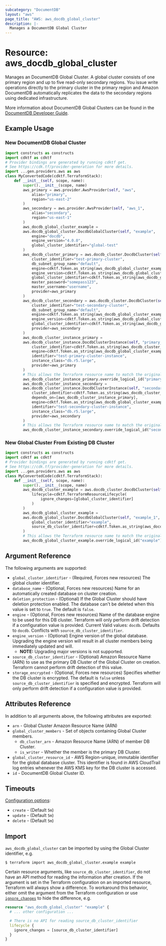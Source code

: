```yaml
---
subcategory: "DocumentDB"
layout: "aws"
page_title: "AWS: aws_docdb_global_cluster"
description: |-
  Manages a DocumentDB Global Cluster
---
```


# Resource: aws_docdb_global_cluster

Manages an DocumentDB Global Cluster. A global cluster consists of one primary region and up to five read-only secondary regions. You issue write operations directly to the primary cluster in the primary region and Amazon DocumentDB automatically replicates the data to the secondary regions using dedicated infrastructure.

More information about DocumentDB Global Clusters can be found in the [DocumentDB Developer Guide](https://docs.aws.amazon.com/documentdb/latest/developerguide/global-clusters.html).

## Example Usage

### New DocumentDB Global Cluster

```python
import constructs as constructs
import cdktf as cdktf
# Provider bindings are generated by running cdktf get.
# See https://cdk.tf/provider-generation for more details.
import ...gen.providers.aws as aws
class MyConvertedCode(cdktf.TerraformStack):
    def __init__(self, scope, name):
        super().__init__(scope, name)
        aws_primary = aws.provider.AwsProvider(self, "aws",
            alias="primary",
            region="us-east-2"
        )
        aws_secondary = aws.provider.AwsProvider(self, "aws_1",
            alias="secondary",
            region="us-east-1"
        )
        aws_docdb_global_cluster_example =
        aws.docdb_global_cluster.DocdbGlobalCluster(self, "example",
            engine="docdb",
            engine_version="4.0.0",
            global_cluster_identifier="global-test"
        )
        aws_docdb_cluster_primary = aws.docdb_cluster.DocdbCluster(self, "primary",
            cluster_identifier="test-primary-cluster",
            db_subnet_group_name="default",
            engine=cdktf.Token.as_string(aws_docdb_global_cluster_example.engine),
            engine_version=cdktf.Token.as_string(aws_docdb_global_cluster_example.engine_version),
            global_cluster_identifier=cdktf.Token.as_string(aws_docdb_global_cluster_example.id),
            master_password="somepass123",
            master_username="username",
            provider=aws_primary
        )
        aws_docdb_cluster_secondary = aws.docdb_cluster.DocdbCluster(self, "secondary",
            cluster_identifier="test-secondary-cluster",
            db_subnet_group_name="default",
            engine=cdktf.Token.as_string(aws_docdb_global_cluster_example.engine),
            engine_version=cdktf.Token.as_string(aws_docdb_global_cluster_example.engine_version),
            global_cluster_identifier=cdktf.Token.as_string(aws_docdb_global_cluster_example.id),
            provider=aws_secondary
        )
        aws_docdb_cluster_instance_primary =
        aws.docdb_cluster_instance.DocdbClusterInstance(self, "primary_5",
            cluster_identifier=cdktf.Token.as_string(aws_docdb_cluster_primary.id),
            engine=cdktf.Token.as_string(aws_docdb_global_cluster_example.engine),
            identifier="test-primary-cluster-instance",
            instance_class="db.r5.large",
            provider=aws_primary
        )
        # This allows the Terraform resource name to match the original name. You can remove the call if you don't need them to match.
        aws_docdb_cluster_instance_primary.override_logical_id("primary")
        aws_docdb_cluster_instance_secondary =
        aws.docdb_cluster_instance.DocdbClusterInstance(self, "secondary_6",
            cluster_identifier=cdktf.Token.as_string(aws_docdb_cluster_secondary.id),
            depends_on=[aws_docdb_cluster_instance_primary],
            engine=cdktf.Token.as_string(aws_docdb_global_cluster_example.engine),
            identifier="test-secondary-cluster-instance",
            instance_class="db.r5.large",
            provider=aws_secondary
        )
        # This allows the Terraform resource name to match the original name. You can remove the call if you don't need them to match.
        aws_docdb_cluster_instance_secondary.override_logical_id("secondary")
```

### New Global Cluster From Existing DB Cluster

```python
import constructs as constructs
import cdktf as cdktf
# Provider bindings are generated by running cdktf get.
# See https://cdk.tf/provider-generation for more details.
import ...gen.providers.aws as aws
class MyConvertedCode(cdktf.TerraformStack):
    def __init__(self, scope, name):
        super().__init__(scope, name)
        aws_docdb_cluster_example = aws.docdb_cluster.DocdbCluster(self, "example",
            lifecycle=cdktf.TerraformResourceLifecycle(
                ignore_changes=[global_cluster_identifier]
            )
        )
        aws_docdb_global_cluster_example =
        aws.docdb_global_cluster.DocdbGlobalCluster(self, "example_1",
            global_cluster_identifier="example",
            source_db_cluster_identifier=cdktf.Token.as_string(aws_docdb_cluster_example.arn)
        )
        # This allows the Terraform resource name to match the original name. You can remove the call if you don't need them to match.
        aws_docdb_global_cluster_example.override_logical_id("example")
```

## Argument Reference

The following arguments are supported:

* `global_cluster_identifier` - (Required, Forces new resources) The global cluster identifier.
* `database_name` - (Optional, Forces new resources) Name for an automatically created database on cluster creation.
* `deletion_protection` - (Optional) If the Global Cluster should have deletion protection enabled. The database can't be deleted when this value is set to `true`. The default is `false`.
* `engine` - (Optional, Forces new resources) Name of the database engine to be used for this DB cluster. Terraform will only perform drift detection if a configuration value is provided. Current Valid values: `docdb`. Defaults to `docdb`. Conflicts with `source_db_cluster_identifier`.
* `engine_version` - (Optional) Engine version of the global database. Upgrading the engine version will result in all cluster members being immediately updated and will.
    * **NOTE:** Upgrading major versions is not supported.
* `source_db_cluster_identifier` - (Optional) Amazon Resource Name (ARN) to use as the primary DB Cluster of the Global Cluster on creation. Terraform cannot perform drift detection of this value.
* `storage_encrypted` - (Optional, Forces new resources) Specifies whether the DB cluster is encrypted. The default is `false` unless `source_db_cluster_identifier` is specified and encrypted. Terraform will only perform drift detection if a configuration value is provided.

## Attributes Reference

In addition to all arguments above, the following attributes are exported:

* `arn` - Global Cluster Amazon Resource Name (ARN)
* `global_cluster_members` - Set of objects containing Global Cluster members.
    * `db_cluster_arn` - Amazon Resource Name (ARN) of member DB Cluster.
    * `is_writer` - Whether the member is the primary DB Cluster.
* `global_cluster_resource_id` - AWS Region-unique, immutable identifier for the global database cluster. This identifier is found in AWS CloudTrail log entries whenever the AWS KMS key for the DB cluster is accessed.
* `id` - DocumentDB Global Cluster ID.

## Timeouts

[Configuration options](https://developer.hashicorp.com/terraform/language/resources/syntax#operation-timeouts):

* `create` - (Default `5m`)
* `update` - (Default `5m`)
* `delete` - (Default `5m`)

## Import

`aws_docdb_global_cluster` can be imported by using the Global Cluster identifier, e.g.

```
$ terraform import aws_docdb_global_cluster.example example
```

Certain resource arguments, like `source_db_cluster_identifier`, do not have an API method for reading the information after creation. If the argument is set in the Terraform configuration on an imported resource, Terraform will always show a difference. To workaround this behavior, either omit the argument from the Terraform configuration or use [`ignore_changes`](https://www.terraform.io/docs/configuration/meta-arguments/lifecycle.html#ignore_changes) to hide the difference, e.g.

```terraform
resource "aws_docdb_global_cluster" "example" {
  # ... other configuration ...

  # There is no API for reading source_db_cluster_identifier
  lifecycle {
    ignore_changes = [source_db_cluster_identifier]
  }
}
```

<!-- cache-key: cdktf-0.17.0-pre.15 input-88d06ab5ccdfd3a36e4efe61713c0c88e4d911d5a4b5fc0eff2436802b88cd65 -->